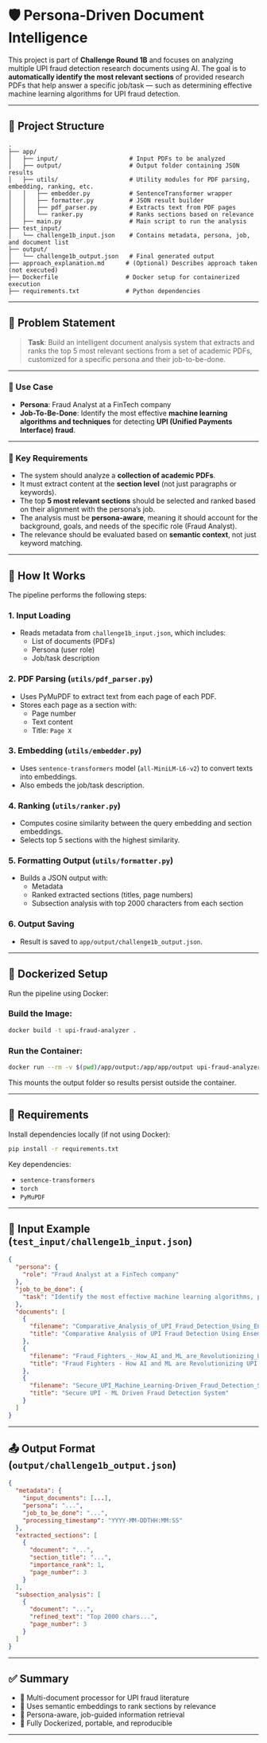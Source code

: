 # 🛡️ Persona-Driven Document Intelligence

This project is part of **Challenge Round 1B** and focuses on analyzing multiple UPI fraud detection research documents using AI. The goal is to **automatically identify the most relevant sections** of provided research PDFs that help answer a specific job/task — such as determining effective machine learning algorithms for UPI fraud detection.

---

## 📁 Project Structure

```
.
├── app/
│   ├── input/                    # Input PDFs to be analyzed
│   ├── output/                   # Output folder containing JSON results
│   ├── utils/                    # Utility modules for PDF parsing, embedding, ranking, etc.
│   │   ├── embedder.py           # SentenceTransformer wrapper
│   │   ├── formatter.py          # JSON result builder
│   │   ├── pdf_parser.py         # Extracts text from PDF pages
│   │   └── ranker.py             # Ranks sections based on relevance
│   ├── main.py                   # Main script to run the analysis
├── test_input/
│   └── challenge1b_input.json    # Contains metadata, persona, job, and document list
├── output/
│   └── challenge1b_output.json   # Final generated output
├── approach_explanation.md      # (Optional) Describes approach taken (not executed)
├── Dockerfile                   # Docker setup for containerized execution
├── requirements.txt             # Python dependencies
```

---

## 🧠 Problem Statement

> **Task**: Build an intelligent document analysis system that extracts and ranks the top 5 most relevant sections from a set of academic PDFs, customized for a specific persona and their job-to-be-done.

---

### 🎯 Use Case

- **Persona**: Fraud Analyst at a FinTech company  
- **Job-To-Be-Done**: Identify the most effective **machine learning algorithms and techniques** for detecting **UPI (Unified Payments Interface) fraud**.

---
### 🧩 Key Requirements

- The system should analyze a **collection of academic PDFs**.
- It must extract content at the **section level** (not just paragraphs or keywords).
- The top **5 most relevant sections** should be selected and ranked based on their alignment with the persona’s job.
- The analysis must be **persona-aware**, meaning it should account for the background, goals, and needs of the specific role (Fraud Analyst).
- The relevance should be evaluated based on **semantic context**, not just keyword matching.

---

## 🚀 How It Works

The pipeline performs the following steps:

### 1. Input Loading
- Reads metadata from `challenge1b_input.json`, which includes:
  - List of documents (PDFs)
  - Persona (user role)
  - Job/task description

### 2. PDF Parsing (`utils/pdf_parser.py`)
- Uses PyMuPDF to extract text from each page of each PDF.
- Stores each page as a section with:
  - Page number
  - Text content
  - Title: `Page X`

### 3. Embedding (`utils/embedder.py`)
- Uses `sentence-transformers` model (`all-MiniLM-L6-v2`) to convert texts into embeddings.
- Also embeds the job/task description.

### 4. Ranking (`utils/ranker.py`)
- Computes cosine similarity between the query embedding and section embeddings.
- Selects top 5 sections with the highest similarity.

### 5. Formatting Output (`utils/formatter.py`)
- Builds a JSON output with:
  - Metadata
  - Ranked extracted sections (titles, page numbers)
  - Subsection analysis with top 2000 characters from each section

### 6. Output Saving
- Result is saved to `app/output/challenge1b_output.json`.

---

## 🐳 Dockerized Setup

Run the pipeline using Docker:

### Build the Image:
```bash
docker build -t upi-fraud-analyzer .
```

### Run the Container:
```bash
docker run --rm -v $(pwd)/app/output:/app/app/output upi-fraud-analyzer
```

This mounts the output folder so results persist outside the container.

---

## 🧾 Requirements

Install dependencies locally (if not using Docker):

```bash
pip install -r requirements.txt
```

Key dependencies:
- `sentence-transformers`
- `torch`
- `PyMuPDF`

---

## 🧪 Input Example (`test_input/challenge1b_input.json`)

```json
{
  "persona": {
    "role": "Fraud Analyst at a FinTech company"
  },
  "job_to_be_done": {
    "task": "Identify the most effective machine learning algorithms, preprocessing methods, and evaluation techniques to build a real-time UPI fraud detection system."
  },
  "documents": [
    {
      "filename": "Comparative_Analysis_of_UPI_Fraud_Detection_Using_Ensemble_Learning.pdf",
      "title": "Comparative Analysis of UPI Fraud Detection Using Ensemble Learning"
    },
    {
      "filename": "Fraud_Fighters_-_How_AI_and_ML_are_Revolutionizing_UPI_Security.pdf",
      "title": "Fraud Fighters - How AI and ML are Revolutionizing UPI Security"
    },
    {
      "filename": "Secure_UPI_Machine_Learning-Driven_Fraud_Detection_System_for_UPI_Transactions.pdf",
      "title": "Secure UPI - ML Driven Fraud Detection System"
    }
  ]
}
```

---

## 📤 Output Format (`output/challenge1b_output.json`)

```json
{
  "metadata": {
    "input_documents": [...],
    "persona": "...",
    "job_to_be_done": "...",
    "processing_timestamp": "YYYY-MM-DDTHH:MM:SS"
  },
  "extracted_sections": [
    {
      "document": "...",
      "section_title": "...",
      "importance_rank": 1,
      "page_number": 3
    }
  ],
  "subsection_analysis": [
    {
      "document": "...",
      "refined_text": "Top 2000 chars...",
      "page_number": 3
    }
  ]
}
```

---

## ✅ Summary

- 📄 Multi-document processor for UPI fraud literature  
- 🧠 Uses semantic embeddings to rank sections by relevance  
- 👤 Persona-aware, job-guided information retrieval  
- 🐳 Fully Dockerized, portable, and reproducible  

---
